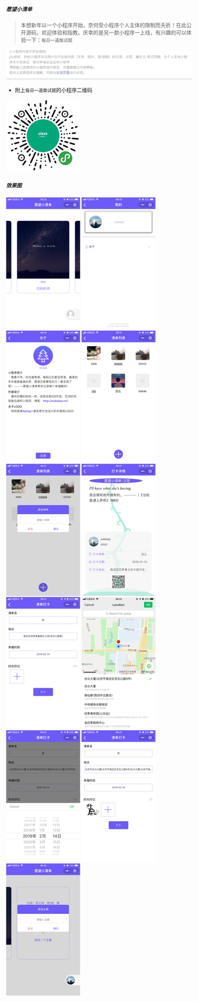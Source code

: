 ##### 愿望小清单

> 本想新年以一个小程序开始，奈何受小程序个人主体的限制而夭折！在此公开源码，欢迎体验和指教。庆幸的是另一款小程序一上线，有兴趣的可以体验一下：`每日一道面试题`

![](./images/review1.png)

* 附上`每日一道面试题`的小程序二维码

![](./images/wxapp_review.png)
 
##### 效果图

![](./images/1.PNG)
![](./images/2.PNG)
![](./images/3.PNG)
![](./images/4.PNG)
![](./images/5.PNG)
![](./images/6.PNG)
![](./images/7.PNG)
![](./images/8.PNG)
![](./images/9.PNG)
![](./images/10.PNG)
![](./images/11.PNG)

